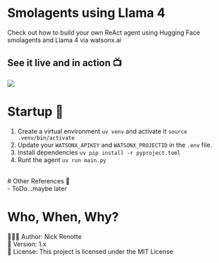 # Smolagents using Llama 4
Check out how to build your own ReAct agent using Hugging Face smolagents and Llama 4 via watsonx.ai

## See it live and in action 📺
<img src="https://i.imgur.com/QMeKC8F.gif"/>

# Startup 🚀
1. Create a virtual environment `uv venv` and activate it `source .venv/bin/activate`
2. Update your `WATSONX_APIKEY` and `WATSONX_PROJECTID` in the `.env` file.
3. Install dependencies `uv pip install -r pyproject.toml`
4. Runt the agent `uv run main.py`

</br>
# Other References 🔗 </br>
- ToDo...maybe later

# Who, When, Why?

👨🏾‍💻 Author: Nick Renotte <br />
📅 Version: 1.x<br />
📜 License: This project is licensed under the MIT License </br>
